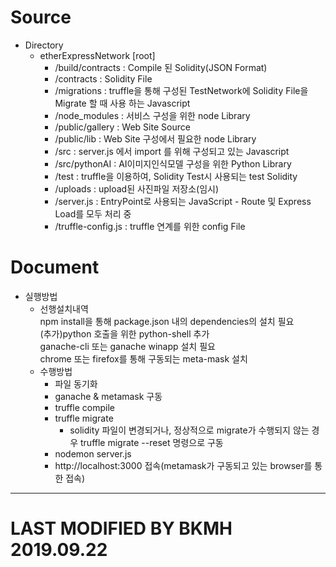 # Source
* Directory
  - etherExpressNetwork [root]<br>
    + /build/contracts : Compile 된 Solidity(JSON Format)<br>
    + /contracts : Solidity File<br>
    + /migrations : truffle을 통해 구성된 TestNetwork에 Solidity File을 Migrate 할 때 사용 하는 Javascript<br>
    + /node_modules : 서비스 구성을 위한 node Library<br>
    + /public/gallery : Web Site Source<br>
    + /public/lib : Web Site 구성에서 필요한 node Library<br>
    + /src : server.js 에서 import 를 위해 구성되고 있는 Javascript<br>
    + /src/pythonAI : AI이미지인식모델 구성을 위한 Python Library<br>
    + /test : truffle을 이용하여, Solidity Test시 사용되는 test Solidity<br>
    + /uploads : upload된 사진파일 저장소(임시)<br>
    + /server.js : EntryPoint로 사용되는 JavaScript - Route 및 Express Load를 모두 처리 중<br>
    + /truffle-config.js : truffle 연계를 위한 config File<br>
         
# Document
* 실행방법
  - 선행설치내역<br>
    npm install을 통해 package.json 내의 dependencies의 설치 필요<br>
    (추가)python 호출을 위한 python-shell 추가<br>
    ganache-cli 또는 ganache winapp 설치 필요<br>
    chrome 또는 firefox를 통해 구동되는 meta-mask 설치<br>
  - 수행방법<br>
    + 파일 동기화<br>
    + ganache & metamask 구동<br>
    + truffle compile<br>
    + truffle migrate<br>
      + solidity 파일이 변경되거나, 정상적으로 migrate가 수행되지 않는 경우 truffle migrate --reset 명령으로 구동<br>
    + nodemon server.js<br>
    + http://localhost:3000 접속(metamask가 구동되고 있는 browser를 통한 접속)<br>


***

# LAST MODIFIED BY BKMH 2019.09.22
